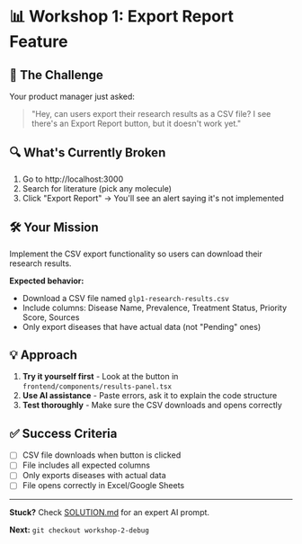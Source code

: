 # 📊 Workshop 1: Export Report Feature

## 🎯 The Challenge

Your product manager just asked:

> "Hey, can users export their research results as a CSV file? I see there's an Export Report button, but it doesn't work yet."

## 🔍 What's Currently Broken

1. Go to http://localhost:3000
2. Search for literature (pick any molecule) 
3. Click "Export Report" → You'll see an alert saying it's not implemented

## 🛠️ Your Mission

Implement the CSV export functionality so users can download their research results.

**Expected behavior:**
- Download a CSV file named `glp1-research-results.csv`
- Include columns: Disease Name, Prevalence, Treatment Status, Priority Score, Sources
- Only export diseases that have actual data (not "Pending" ones)

## 💡 Approach

1. **Try it yourself first** - Look at the button in `frontend/components/results-panel.tsx`
2. **Use AI assistance** - Paste errors, ask it to explain the code structure
3. **Test thoroughly** - Make sure the CSV downloads and opens correctly

## ✅ Success Criteria

- [ ] CSV file downloads when button is clicked
- [ ] File includes all expected columns  
- [ ] Only exports diseases with actual data
- [ ] File opens correctly in Excel/Google Sheets

---

**Stuck?** Check [SOLUTION.md](./SOLUTION.md) for an expert AI prompt.

**Next:** `git checkout workshop-2-debug` 